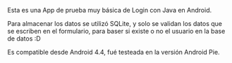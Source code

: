 Esta es una App de prueba muy básica de Login con Java en Android.

Para almacenar los datos se utilizó SQLite, y solo se validan los datos que se escriben en el formulario, para baser si existe o no el usuario en la base de datos :D

Es compatible desde Android 4.4, fué testeada en la versión Android Pie.
